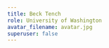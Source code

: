 ```yaml
---
title: Beck Tench
role: University of Washington
avatar_filename: avatar.jpg
superuser: false
---
```

